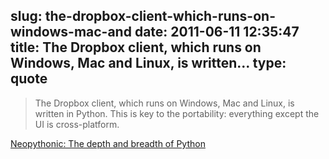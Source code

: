 slug: the-dropbox-client-which-runs-on-windows-mac-and
date: 2011-06-11 12:35:47
title: The Dropbox client, which runs on Windows, Mac and Linux, is written...
type: quote
---

> The Dropbox client, which runs on Windows, Mac and Linux, is written in Python. This is key to the portability: everything except the UI is cross-platform.

[Neopythonic: The depth and breadth of Python](http://neopythonic.blogspot.com/2011/06/depth-and-breadth-of-python.html)
